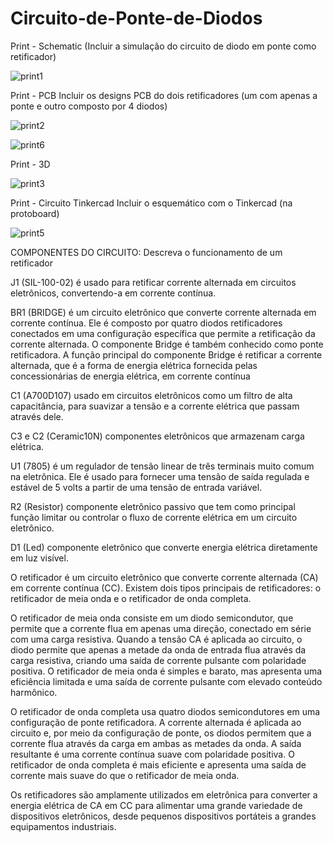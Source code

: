 # Circuito-de-Ponte-de-Diodos

Print - Schematic 
(Incluir a simulação do circuito de diodo em ponte como retificador)

![print1](https://user-images.githubusercontent.com/61299557/228560158-74bea186-c7db-458e-aeb0-cfbe02e6cdb3.PNG)


Print - PCB 
Incluir os designs PCB do dois retificadores (um com apenas a ponte e outro composto por 4 diodos)

![print2](https://user-images.githubusercontent.com/61299557/228560430-c0f15445-0190-4986-a6ed-5055db6a4fc5.PNG)


![print6](https://user-images.githubusercontent.com/61299557/228563204-87619468-2da7-43df-878b-7c1865609587.PNG)


Print - 3D

![print3](https://user-images.githubusercontent.com/61299557/228560678-4488d28b-8297-4f67-b8eb-eea61828cecd.PNG)


Print - Circuito Tinkercad
Incluir o esquemático com o Tinkercad (na protoboard)

![print5](https://user-images.githubusercontent.com/61299557/228560875-feccab33-85bf-4616-954c-963ab9cbedba.PNG)


COMPONENTES DO CIRCUITO:
Descreva o funcionamento de um retificador

J1 (SIL-100-02) é usado para retificar corrente alternada em circuitos eletrônicos, convertendo-a em corrente contínua.

BR1 (BRIDGE) é um circuito eletrônico que converte corrente alternada em corrente contínua. Ele é composto por quatro diodos retificadores conectados em uma configuração específica que permite a retificação da corrente alternada. O componente Bridge é também conhecido como ponte retificadora. A função principal do componente Bridge é retificar a corrente alternada, que é a forma de energia elétrica fornecida pelas concessionárias de energia elétrica, em corrente contínua

C1 (A700D107) usado em circuitos eletrônicos como um filtro de alta capacitância, para suavizar a tensão e a corrente elétrica que passam através dele.

C3 e C2 (Ceramic10N) componentes eletrônicos que armazenam carga elétrica.

U1 (7805) é um regulador de tensão linear de três terminais muito comum na eletrônica. Ele é usado para fornecer uma tensão de saída regulada e estável de 5 volts a partir de uma tensão de entrada variável.

R2 (Resistor) componente eletrônico passivo que tem como principal função limitar ou controlar o fluxo de corrente elétrica em um circuito eletrônico.

D1 (Led) componente eletrônico que converte energia elétrica diretamente em luz visível.

O retificador é um circuito eletrônico que converte corrente alternada (CA) em corrente contínua (CC). Existem dois tipos principais de retificadores: o retificador de meia onda e o retificador de onda completa.

O retificador de meia onda consiste em um diodo semicondutor, que permite que a corrente flua em apenas uma direção, conectado em série com uma carga resistiva. Quando a tensão CA é aplicada ao circuito, o diodo permite que apenas a metade da onda de entrada flua através da carga resistiva, criando uma saída de corrente pulsante com polaridade positiva. O retificador de meia onda é simples e barato, mas apresenta uma eficiência limitada e uma saída de corrente pulsante com elevado conteúdo harmônico.

O retificador de onda completa usa quatro diodos semicondutores em uma configuração de ponte retificadora. A corrente alternada é aplicada ao circuito e, por meio da configuração de ponte, os diodos permitem que a corrente flua através da carga em ambas as metades da onda. A saída resultante é uma corrente contínua suave com polaridade positiva. O retificador de onda completa é mais eficiente e apresenta uma saída de corrente mais suave do que o retificador de meia onda.

Os retificadores são amplamente utilizados em eletrônica para converter a energia elétrica de CA em CC para alimentar uma grande variedade de dispositivos eletrônicos, desde pequenos dispositivos portáteis a grandes equipamentos industriais.

